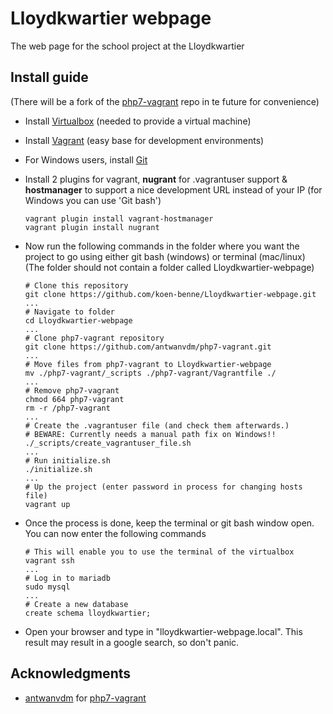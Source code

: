 # Lloydkwartier webpage

The web page for the school project at the Lloydkwartier

## Install guide
(There will be a fork of the [php7-vagrant](https://github.com/koen-benne/Lloydkwartier-webpage) repo in te future for convenience)

* Install [Virtualbox](https://www.virtualbox.org/wiki/Downloads) (needed to provide a 
virtual machine)
* Install [Vagrant](https://www.vagrantup.com/) (easy base for development environments)
* For Windows users, install [Git](https://git-scm.com/download/win)
* Install 2 plugins for vagrant, **nugrant** for .vagrantuser support & **hostmanager** to 
support a nice development URL instead of your IP (for Windows you can use 'Git bash')

    ```
    vagrant plugin install vagrant-hostmanager
    vagrant plugin install nugrant
    ```


* Now run the following commands in the folder where you want the project to go using either git bash (windows) or terminal (mac/linux) (The folder should not contain a folder called Lloydkwartier-webpage)

    ```
    # Clone this repository
    git clone https://github.com/koen-benne/Lloydkwartier-webpage.git
    ...
    # Navigate to folder
    cd Lloydkwartier-webpage
    ...
    # Clone php7-vagrant repository
    git clone https://github.com/antwanvdm/php7-vagrant.git
    ...
    # Move files from php7-vagrant to Lloydkwartier-webpage
    mv ./php7-vagrant/_scripts ./php7-vagrant/Vagrantfile ./
    ...
    # Remove php7-vagrant
    chmod 664 php7-vagrant
    rm -r /php7-vagrant
    ...
    # Create the .vagrantuser file (and check them afterwards.)
    # BEWARE: Currently needs a manual path fix on Windows!!
    ./_scripts/create_vagrantuser_file.sh
    ...
    # Run initialize.sh
    ./initialize.sh
    ...
    # Up the project (enter password in process for changing hosts file)
    vagrant up
    ```

* Once the process is done, keep the terminal or git bash window open. You can now enter the following commands
    ```
    # This will enable you to use the terminal of the virtualbox
    vagrant ssh
    ...
    # Log in to mariadb
    sudo mysql
    ...
    # Create a new database
    create schema lloydkwartier;
    ```
    
* Open your browser and type in "lloydkwartier-webpage.local". This result may result in a google search, so don't panic.

## Acknowledgments
* [antwanvdm](https://github.com/antwanvdm) for [php7-vagrant](https://github.com/koen-benne/Lloydkwartier-webpage)
